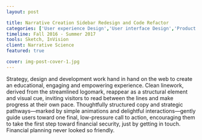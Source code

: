 ```yaml
---
layout: post

title: Narrative Creation Sidebar Redesign and Code Refactor
categories: ['User experience Design','User interface Design','Product Management','Featured']
timeline: Fall 2016 - Summer 2017
tools: Sketch, InVision
client: Narrative Science
featured: true

cover: img-post-cover-1.jpg
---
```


<p>Strategy, design and development work hand in hand on the web to create an educational, engaging and empowering experience. Clean linework, derived from the streamlined logomark, reappear as a structural element and visual cue, inviting visitors to read between the lines and make progress at their own pace. Thoughtfully structured copy and strategic pathways—marked by simple animations and delightful interactions—gently guide users toward one final, low-pressure call to action, encouraging them to take the first step toward financial security, just by getting in touch. Financial planning never looked so friendly.</p>

